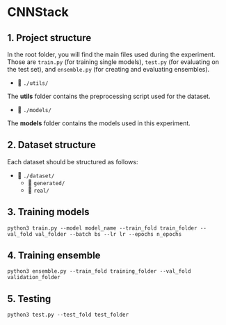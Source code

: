 # CNNStack

## 1. Project structure

In the root folder, you will find the main files used during the experiment. Those are `train.py` (for training single models), `test.py` (for evaluating on the test set), and `ensemble.py` (for creating and evaluating ensembles).

- :file_folder: `./utils/`

The **utils** folder contains the preprocessing script used for the dataset. 

- :file_folder: `./models/`

The **models** folder contains the models used in this experiment. 


## 2. Dataset structure
Each dataset should be structured as follows:
- :file_folder: `./dataset/`
  - :file_folder: `generated/`
  - :file_folder: `real/`
## 3. Training models
`python3 train.py --model model_name --train_fold train_folder --val_fold val_folder --batch bs --lr lr --epochs n_epochs`
## 4. Training ensemble
`python3 ensemble.py --train_fold training_folder --val_fold validation_folder`
## 5. Testing
`python3 test.py --test_fold test_folder`
